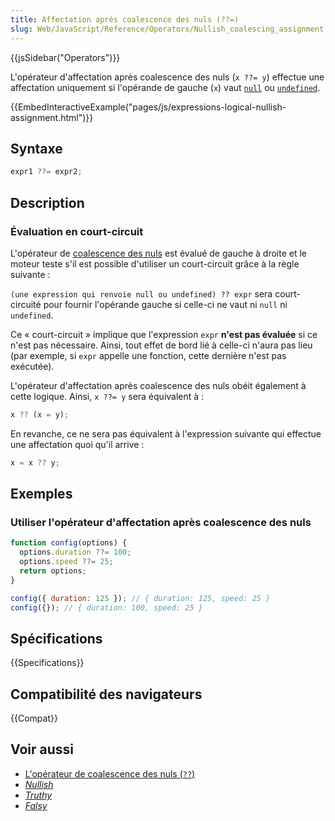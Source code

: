 ```yaml
---
title: Affectation après coalescence des nuls (??=)
slug: Web/JavaScript/Reference/Operators/Nullish_coalescing_assignment
---
```


{{jsSidebar("Operators")}}

L'opérateur d'affectation après coalescence des nuls (`x ??= y`) effectue une affectation uniquement si l'opérande de gauche (`x`) vaut [`null`](/fr/docs/Web/JavaScript/Reference/Global_Objects/null) ou [`undefined`](/fr/docs/Web/JavaScript/Reference/Global_Objects/null).

{{EmbedInteractiveExample("pages/js/expressions-logical-nullish-assignment.html")}}

## Syntaxe

```js
expr1 ??= expr2;
```

## Description

### Évaluation en court-circuit

L'opérateur de [coalescence des nuls](/fr/docs/Web/JavaScript/Reference/Operators/Nullish_coalescing_operator) est évalué de gauche à droite et le moteur teste s'il est possible d'utiliser un court-circuit grâce à la règle suivante :

`(une expression qui renvoie null ou undefined) ?? expr` sera court-circuité pour fournir l'opérande gauche si celle-ci ne vaut ni `null` ni `undefined`.

Ce « court-circuit » implique que l'expression `expr` **n'est pas évaluée** si ce n'est pas nécessaire. Ainsi, tout effet de bord lié à celle-ci n'aura pas lieu (par exemple, si `expr` appelle une fonction, cette dernière n'est pas exécutée).

L'opérateur d'affectation après coalescence des nuls obéit également à cette logique. Ainsi, `x ??= y` sera équivalent à :

```js
x ?? (x = y);
```

En revanche, ce ne sera pas équivalent à l'expression suivante qui effectue une affectation quoi qu'il arrive :

```js example-bad
x = x ?? y;
```

## Exemples

### Utiliser l'opérateur d'affectation après coalescence des nuls

```js
function config(options) {
  options.duration ??= 100;
  options.speed ??= 25;
  return options;
}

config({ duration: 125 }); // { duration: 125, speed: 25 }
config({}); // { duration: 100, speed: 25 }
```

## Spécifications

{{Specifications}}

## Compatibilité des navigateurs

{{Compat}}

## Voir aussi

- [L'opérateur de coalescence des nuls (`??`)](/fr/docs/Web/JavaScript/Reference/Operators/Nullish_coalescing_operator)
- [_Nullish_](/fr/docs/Glossary/Nullish)
- [_Truthy_](/fr/docs/Glossary/Truthy)
- [_Falsy_](/fr/docs/Glossary/Falsy)
